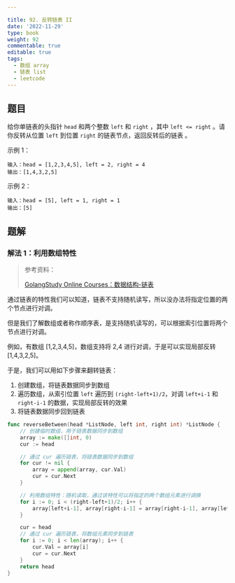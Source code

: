 ```yaml
---

title: 92. 反转链表 II
date: '2022-11-29'
type: book
weight: 92
commentable: true
editable: true
tags:
  - 数组 array
  - 链表 list
  - leetcode
---
```


## 题目

给你单链表的头指针 `head` 和两个整数 `left` 和 `right` ，其中 `left <= right` 。请你反转从位置 `left` 到位置 `right` 的链表节点，返回反转后的链表 。

示例 1：

```text
输入：head = [1,2,3,4,5], left = 2, right = 4
输出：[1,4,3,2,5]
```

示例 2：

```text
输入：head = [5], left = 1, right = 1
输出：[5]
```

## 题解

### 解法 1：利用数组特性

> 参考资料：
> 
> [GolangStudy Online Courses：数据结构-链表](https://golangstudy.tech/course/algorithm/数据结构-链表)

通过链表的特性我们可以知道，链表不支持随机读写，所以没办法将指定位置的两个节点进行对调。

但是我们了解数组或者称作顺序表，是支持随机读写的，可以根据索引位置将两个节点进行对调。

例如，有数组 [1,2,3,4,5]，数组支持将 2,4 进行对调，于是可以实现局部反转 [1,4,3,2,5]。

于是，我们可以用如下步骤来翻转链表：

1. 创建数组，将链表数据同步到数组
2. 遍历数组，从索引位置 `left` 遍历到 `(right-left+1)/2`，对调 `left+i-1` 和 `right-i-1` 的数据，实现局部反转的效果
3. 将链表数据同步回到链表

```go
func reverseBetween(head *ListNode, left int, right int) *ListNode {
	// 创建临时数组，用于链表数据同步到数组
	array := make([]int, 0)
	cur := head

	// 通过 cur 遍历链表，将链表数据同步到数组
	for cur != nil {
		array = append(array, cur.Val)
		cur = cur.Next
	}

	// 利用数组特性：随机读取，通过该特性可以将指定的两个数组元素进行调换
	for i := 0; i < (right-left+1)/2; i++ {
		array[left+i-1], array[right-i-1] = array[right-i-1], array[left+i-1]
	}

	cur = head
	// 通过 cur 遍历链表，将数组元素同步到链表
	for i := 0; i < len(array); i++ {
		cur.Val = array[i]
		cur = cur.Next
	}
	return head
}
```